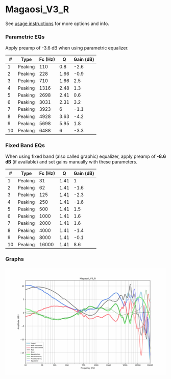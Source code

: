 # Magaosi_V3_R
See [usage instructions](https://github.com/jaakkopasanen/AutoEq#usage) for more options and info.

### Parametric EQs
Apply preamp of -3.6 dB when using parametric equalizer.

|   # | Type    |   Fc (Hz) |    Q |   Gain (dB) |
|-----|---------|-----------|------|-------------|
|   1 | Peaking |       110 | 0.8  |        -2.6 |
|   2 | Peaking |       228 | 1.66 |        -0.9 |
|   3 | Peaking |       710 | 1.66 |         2.5 |
|   4 | Peaking |      1316 | 2.48 |         1.3 |
|   5 | Peaking |      2698 | 2.41 |         0.6 |
|   6 | Peaking |      3031 | 2.31 |         3.2 |
|   7 | Peaking |      3923 | 6    |        -1.1 |
|   8 | Peaking |      4928 | 3.63 |        -4.2 |
|   9 | Peaking |      5698 | 5.95 |         1.8 |
|  10 | Peaking |      6488 | 6    |        -3.3 |

### Fixed Band EQs
When using fixed band (also called graphic) equalizer, apply preamp of **-8.6 dB** (if available) and set gains manually with these parameters.

|   # | Type    |   Fc (Hz) |    Q |   Gain (dB) |
|-----|---------|-----------|------|-------------|
|   1 | Peaking |        31 | 1.41 |         1   |
|   2 | Peaking |        62 | 1.41 |        -1.6 |
|   3 | Peaking |       125 | 1.41 |        -2.3 |
|   4 | Peaking |       250 | 1.41 |        -1.6 |
|   5 | Peaking |       500 | 1.41 |         1.5 |
|   6 | Peaking |      1000 | 1.41 |         1.6 |
|   7 | Peaking |      2000 | 1.41 |         1.6 |
|   8 | Peaking |      4000 | 1.41 |        -1.4 |
|   9 | Peaking |      8000 | 1.41 |        -0.1 |
|  10 | Peaking |     16000 | 1.41 |         8.6 |

### Graphs
![](./Magaosi_V3_R.png)
